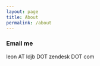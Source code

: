 ```yaml
---
layout: page
title: About
permalink: /about
---
```


### Email me

leon AT ldjb DOT zendesk DOT com
